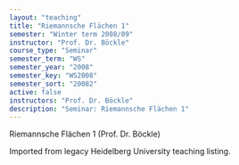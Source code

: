 ```yaml
---
layout: "teaching"
title: "Riemannsche Flächen 1"
semester: "Winter term 2008/09"
instructor: "Prof. Dr. Böckle"
course_type: "Seminar"
semester_term: "WS"
semester_year: "2008"
semester_key: "WS2008"
semester_sort: "20082"
active: false
instructors: "Prof. Dr. Böckle"
description: "Seminar: Riemannsche Flächen 1"
---
```


Riemannsche Flächen 1 (Prof. Dr. Böckle)

Imported from legacy Heidelberg University teaching listing.